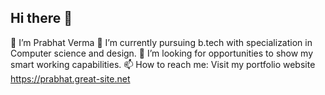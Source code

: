## Hi there 👋
🔭 I’m Prabhat Verma 
🌱 I’m currently pursuing b.tech with specialization in Computer science and design.
👯 I’m looking for opportunities to show my smart working capabilities. 
📫 How to reach me: Visit my portfolio website https://prabhat.great-site.net

<!--
**Prabhat708/Prabhat708** is a ✨ _special_ ✨ repository because its `README.md` (this file) appears on your GitHub profile.

Here are some ideas to get you started:

- 🔭 I’m currently working on ...
- 🌱 I’m currently learning ...
- 👯 I’m looking to collaborate on ...
- 🤔 I’m looking for help with ...
- 💬 Ask me about ...
- 📫 How to reach me: ...
- 😄 Pronouns: ...
- ⚡ Fun fact: ...
-->
